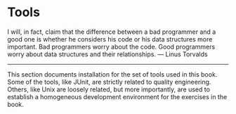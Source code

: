# Tools

I will, in fact, claim that the difference between a bad programmer and a good one is whether he considers his code or his data structures more important. Bad programmers worry about the code. Good programmers worry about data structures and their relationships. — Linus Torvalds

---

This section documents installation for the set of tools used in this book. Some of the tools, like JUnit, are strictly related to quality engineering. Others, like Unix are loosely related, but more importantly, are used to establish a homogeneous development environment for the exercises in the book.
